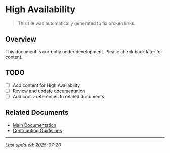 # High Availability

> This file was automatically generated to fix broken links.

## Overview

This document is currently under development. Please check back later for content.

## TODO

- [ ] Add content for High Availability
- [ ] Review and update documentation
- [ ] Add cross-references to related documents

## Related Documents

- [Main Documentation](../index.md)
- [Contributing Guidelines](../CONTRIBUTING.md)

______________________________________________________________________

*Last updated: 2025-07-20*
